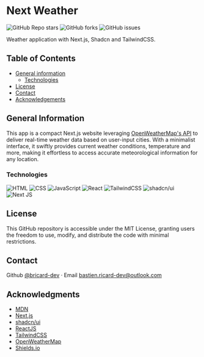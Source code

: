 # Next Weather

![GitHub Repo stars](https://img.shields.io/github/stars/bricard-dev/next-weather)
![GitHub forks](https://img.shields.io/github/forks/bricard-dev/next-weather)
![GitHub issues](https://img.shields.io/github/issues/bricard-dev/next-weather)

Weather application with Next.js, Shadcn and TailwindCSS.

## Table of Contents

- [General information](#general-information)
  - [Technologies](#technologies)
- [License](#license)
- [Contact](#contact)
- [Acknowledgements](#acknowledgments)

## General Information

This app is a compact Next.js website leveraging [OpenWeatherMap's API](https://openweathermap.org/api) to deliver real-time weather data based on user-input cities.
With a minimalist interface, it swiftly provides current weather conditions, temperature and more, making it effortless to access accurate meteorological information for any location.

### Technologies

![HTML](https://img.shields.io/badge/HTML5-E34F26?style=flat&logo=html5&logoColor=white)
![CSS](https://img.shields.io/badge/CSS3-1572B6?style=flat&logo=css3&logoColor=white)
![JavaScript](https://img.shields.io/badge/JavaScript-F7DF1E?style=flat&logo=javascript&logoColor=black)
![React](https://img.shields.io/badge/React-61DAFB?style=flat&logo=react&logoColor=black)
![TailwindCSS](https://img.shields.io/badge/TailwindCSS-06B6D4?style=flat&logo=tailwind-css&logoColor=white)
![shadcn/ui](https://img.shields.io/badge/shadcn%2Fui-000?logo=shadcnui&logoColor=fff)
![Next JS](https://img.shields.io/badge/Next-black?style=flat&logo=next.js&logoColor=white)

## License

This GitHub repository is accessible under the MIT License, granting users the freedom to use, modify, and distribute the code with minimal restrictions.

## Contact

Github [@bricard-dev](https://github.com/bricard-dev) · Email bastien.ricard-dev@outlook.com

## Acknowledgments

- [MDN](https://developer.mozilla.org/en-US/)
- [Next.js](https://nextjs.org)
- [shadcn/ui](https://ui.shadcn.com/)
- [ReactJS](https://reactjs.org)
- [TailwindCSS](https://tailwindcss.com/)
- [OpenWeatherMap](https://www.openweathermap.org/)
- [Shields.io](https://shields.io)
